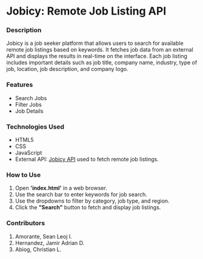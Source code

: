 # Jobicy: Remote Job Listing API
### Description

Jobicy is a job seeker platform that allows users to search for available remote job listings based on keywords. It fetches job data from an external API and displays the results in real-time on the interface. Each job listing includes important details such as job title, company name, industry, type of job, location, job description, and company logo.

### Features
- Search Jobs
- Filter Jobs
- Job Details

### Technologies Used

 - HTML5
 - CSS
 - JavaScript
 - External API:  [Jobicy API](https://jobicy.com/api/v2/remote-jobs) used to fetch remote job listings.

### How to Use
1. Open **'index.html'** in a web browser. 
2. Use the search bar to enter keywords for job search. 
3. Use the dropdowns to filter by category, job type, and region. 
4. Click the **"Search"** button to fetch and display job listings.

### Contributors

1. Amorante, Sean Leoj I.
2. Hernandez, Jamir Adrian D.
3. Abiog, Christian L.

